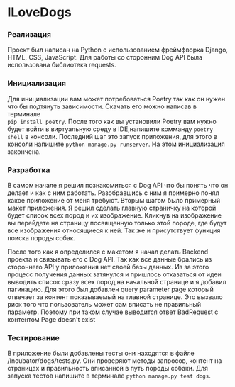  # ILoveDogs
 ### Реализация 
 Проект был написан на Python с использованием фреймфворка Django, HTML, CSS, JavaScript. Для работы со сторонним Dog API была использована библиотека requests.

 ### Инициализация
 Для инициализации вам может потребоваться Poetry так как он нужен что бы подтянуть зависимости. Скачать его можно написав в терминале     
 `pip install poetry`. После того как вы установили Poetry вам нужно будет войти в виртуальную среду в IDE,напишите комманду `poetry shell` в консоли. Последний шаг это запуск приложения, для этого в консоли напишите `python manage.py runserver`. На этом инициализация закончена.

 ### Разработка 
В самом начале я решил познакомиться с  Dog API что бы понять что он делает и как с ним работать. Разобравшись с ним я примерно понял какое приложение от меня требуют. Вторым шагом было примерный макет приложения. Я решил сделать главную страничку на которой будет список всех пород и их изображение. Кликнув на изображение вы перейдете на страницу посвященную только этой породе, где будут все изображения относящиеся к ней. Так же и присутствует функция поиска породы собак.

После того как я определился с макетом я начал делать Backend проекта и связывать его с Dog API. Так как все данные брались из стороннего API у приложения нет своей базы данных. Из за этого процесс получения данных затянулся и пришлось отказаться от идеи выводить список сразу всех пород на начальной странице и я добавил пагинацию. Для этого был добавлен query parameter page который отвечает за контент показываемый на главной странице. Это вызвало риск того что пользователь может сам вписать не правильный параметр. Поэтому при таком случае выводится ответ BadRequest с контентом Page doesn't exist

### Тестирование 
В приложение были добавлены тесты они находятся в файле /Incubator/dogs/tests.py. Они проверяют методы запросов, контент на страницах и правильность вписанной в путь породы собаки. Для запуска тестов напишите в терминале `python manage.py test dogs`.
